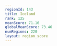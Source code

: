 ```yaml
---
regionId: 143
title: Iceland
rank: 125
meanScore: 71.16
globalMeanScore: 73.46
numRegions: 220
layout: region_score
---
```

